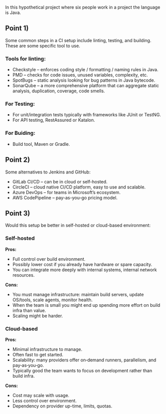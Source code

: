 In this hypothetical project where six people work in a project the language is Java.

## Point 1)

Some common steps in a CI setup include linting, testing, and building. These are some specific tool to use.

### Tools for linting:

- Checkstyle – enforces coding style / formatting / naming rules in Java.
- PMD – checks for code issues, unused variables, complexity, etc.
- SpotBugs – static analysis looking for bug patterns in Java bytecode.
- SonarQube – a more comprehensive platform that can aggregate static analysis, duplication, coverage, code smells.

### For Testing:

- For unit/integration tests typically with frameworks like JUnit or TestNG.
- For API testing, RestAssured or Katalon.

### For Buiding:

- Build tool, Maven or Gradle.

## Point 2)

Some alternatives to Jenkins and GitHub:

- GitLab CI/CD – can be in cloud or self-hosted.
- CircleCI – cloud native CI/CD platform, easy to use and scalable.
- Azure DevOps – for teams in Microsoft’s ecosystem.
- AWS CodePipeline – pay-as-you-go pricing model.

## Point 3)

Would this setup be better in self-hosted or cloud-based environment:

### Self-hosted

**Pros:**

- Full control over build environment.
- Possibly lower cost if you already have hardware or spare capacity.
- You can integrate more deeply with internal systems, internal network resources.

**Cons:**

- You must manage infrastructure: maintain build servers, update OS/tools, scale agents, monitor health.
- When the team is small you might end up spending more effort on build infra than value.
- Scaling might be harder.

### Cloud-based

**Pros:**

- Minimal infrastructure to manage.
- Often fast to get started.
- Scalability: many providers offer on‑demand runners, parallelism, and pay‑as‑you‑go.
- Typically good the team wants to focus on development rather than build infra.

**Cons:**

- Cost may scale with usage.
- Less control over environment.
- Dependency on provider up-time, limits, quotas.
